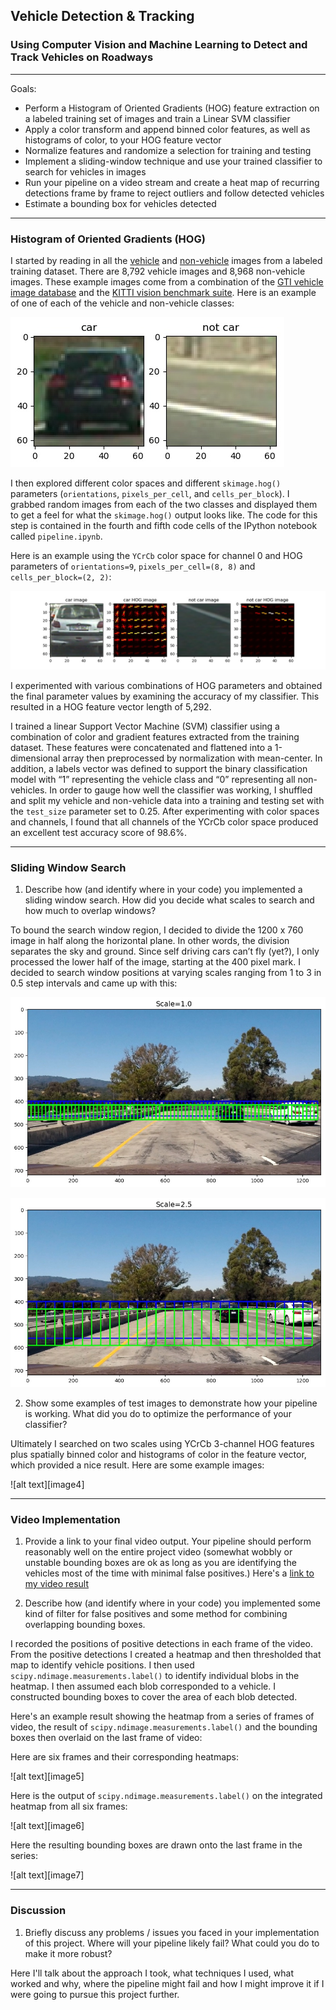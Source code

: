 ## Vehicle Detection & Tracking

### Using Computer Vision and Machine Learning to Detect and Track Vehicles on Roadways

---

Goals:

 * Perform a Histogram of Oriented Gradients (HOG) feature extraction on a labeled training set of images and train a Linear SVM classifier
 * Apply a color transform and append binned color features, as well as histograms of color, to your HOG feature vector
 * Normalize features and randomize a selection for training and testing
 * Implement a sliding-window technique and use your trained classifier to search for vehicles in images
 * Run your pipeline on a video stream and create a heat map of recurring detections frame by frame to reject outliers and follow detected vehicles
 * Estimate a bounding box for vehicles detected

[//]: # (Image References)
[image01]: ./output_images/car_notcar_example.jpg "car/not car example"
[image02]: ./output_images/car_notcar_hog_feature.jpg "HOG example"
[image03]: ./output_images/search_window_scale1.0.jpg "search window example"
[image04]: ./output_images/search_window_scale2.5.jpg "search window example"
[image05]: ./output_images/car_notcar_hog_feature.jpg "HOG example"
[image06]: ./output_images/car_notcar_hog_feature.jpg "HOG example"
[image07]: ./output_images/car_notcar_hog_feature.jpg "HOG example"

---

### Histogram of Oriented Gradients (HOG)

I started by reading in all the [vehicle](https://s3.amazonaws.com/udacity-sdc/Vehicle_Tracking/vehicles.zip) and [non-vehicle](https://s3.amazonaws.com/udacity-sdc/Vehicle_Tracking/non-vehicles.zip) images from a labeled training dataset.  There are 8,792 vehicle images and 8,968 non-vehicle images.  These example images come from a combination of the [GTI vehicle image database](http://www.gti.ssr.upm.es/data/Vehicle_database.html) and the [KITTI vision benchmark suite](http://www.cvlibs.net/datasets/kitti/).  Here is an example of one of each of the vehicle and non-vehicle classes:


![alt text][image01]


I then explored different color spaces and different `skimage.hog()` parameters (`orientations`, `pixels_per_cell`, and `cells_per_block`).  I grabbed random images from each of the two classes and displayed them to get a feel for what the `skimage.hog()` output looks like.  The code for this step is contained in the fourth and fifth code cells of the IPython notebook called `pipeline.ipynb`.

Here is an example using the `YCrCb` color space for channel 0 and HOG parameters of `orientations=9`, `pixels_per_cell=(8, 8)` and `cells_per_block=(2, 2)`:


![alt text][image02]


I experimented with various combinations of HOG parameters and obtained the final parameter values by examining the accuracy of my classifier.  This resulted in a HOG feature vector length of 5,292.

I trained a linear Support Vector Machine (SVM) classifier using a combination of color and gradient features extracted from the training dataset.  These features were concatenated and flattened into a 1-dimensional array then preprocessed by normalization with mean-center.  In addition, a labels vector was defined to support the binary classification model with “1” representing the vehicle class and “0” representing all non-vehicles.  In order to gauge how well the classifier was working, I shuffled and split my vehicle and non-vehicle data into a training and testing set with the `test_size` parameter set to 0.25.  After experimenting with color spaces and channels, I found that all channels of the YCrCb color space produced an excellent test accuracy score of 98.6%.

---

### Sliding Window Search

1. Describe how (and identify where in your code) you implemented a sliding window search. How did you decide what scales to search and how much to overlap windows?

To bound the search window region, I decided to divide the 1200 x 760 image in half along the horizontal plane.  In other words, the division separates the sky and ground.  Since self driving cars can’t fly (yet?), I only processed the lower half of the image, starting at the 400 pixel mark.  I decided to search window positions at varying scales ranging from 1 to 3 in 0.5 step intervals and came up with this:


![alt text][image03]


![alt text][image04]


2. Show some examples of test images to demonstrate how your pipeline is working.  What did you do to optimize the performance of your classifier?

Ultimately I searched on two scales using YCrCb 3-channel HOG features plus spatially binned color and histograms of color in the feature vector, which provided a nice result.  Here are some example images:

![alt text][image4]

---

### Video Implementation

1. Provide a link to your final video output.  Your pipeline should perform reasonably well on the entire project video (somewhat wobbly or unstable bounding boxes are ok as long as you are identifying the vehicles most of the time with minimal false positives.)
Here's a [link to my video result](./project_video.mp4)


2. Describe how (and identify where in your code) you implemented some kind of filter for false positives and some method for combining overlapping bounding boxes.

I recorded the positions of positive detections in each frame of the video.  From the positive detections I created a heatmap and then thresholded that map to identify vehicle positions.  I then used `scipy.ndimage.measurements.label()` to identify individual blobs in the heatmap.  I then assumed each blob corresponded to a vehicle.  I constructed bounding boxes to cover the area of each blob detected.  

Here's an example result showing the heatmap from a series of frames of video, the result of `scipy.ndimage.measurements.label()` and the bounding boxes then overlaid on the last frame of video:

Here are six frames and their corresponding heatmaps:


![alt text][image5]


Here is the output of `scipy.ndimage.measurements.label()` on the integrated heatmap from all six frames:


![alt text][image6]


Here the resulting bounding boxes are drawn onto the last frame in the series:


![alt text][image7]


---

### Discussion

1. Briefly discuss any problems / issues you faced in your implementation of this project.  Where will your pipeline likely fail?  What could you do to make it more robust?

Here I'll talk about the approach I took, what techniques I used, what worked and why, where the pipeline might fail and how I might improve it if I were going to pursue this project further.




